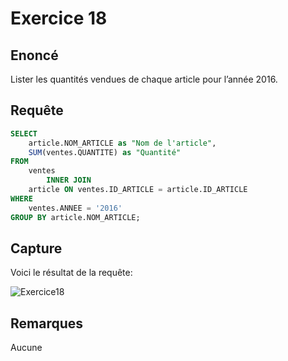 # Exercice 18

## Enoncé

Lister les quantités vendues de chaque article pour l’année 2016.

## Requête

``` sql
SELECT 
    article.NOM_ARTICLE as "Nom de l'article",
    SUM(ventes.QUANTITE) as "Quantité"
FROM
    ventes
        INNER JOIN
    article ON ventes.ID_ARTICLE = article.ID_ARTICLE
WHERE
    ventes.ANNEE = '2016'
GROUP BY article.NOM_ARTICLE;
```

## Capture

Voici le résultat de la requête:

![Exercice18](exercice17.png)

## Remarques
Aucune